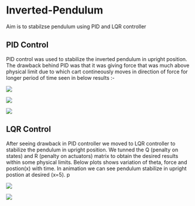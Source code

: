 # Inverted-Pendulum
Aim is to stabilzse pendulum using PID and LQR controller

## PID Control 

PID control was used to stabilize the inverted pendulum in upright position. The drawback behind PID was that it was giving force that was much above physical limit due to which cart contineously moves in direction of force for longer period of time seen in below results :-

![](https://i.imgur.com/AD1bufn.png)

![](https://i.imgur.com/8mvxrjP.png)

![](https://i.imgur.com/SAmLpDJ.png)

## LQR Control 
After seeing drawback in PID controller we moved to LQR controller to stabilize the pendulum in upright position. We tunned the Q (penalty on states) and R (penalty on actuators) matrix to obtain the desired results within some physical limits. Below plots shows variation of theta, force and postion(x) with time. In animation we can see pendulum stabilize in upright postion at desired (x=5). p

![](https://i.imgur.com/ngM1cxZ.png)

![](https://i.imgur.com/xl6qyeq.gif)


